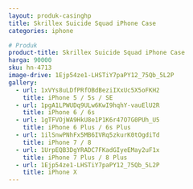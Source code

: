 ```yaml
---
layout: produk-casinghp
title: Skrillex Suicide Squad iPhone Case
categories: iphone

# Produk
product-title: Skrillex Suicide Squad iPhone Case
harga: 90000
sku: hn-4713
image-drive: 1Ejp54ze1-LHSTiY7paPY12_75Qb_5L2P
gallery:
  - url: 1xVYs8uLDfPRfOBdBeziIXxUc5X5oFKH2
    title: iPhone 5 / 5s / SE
  - url: 1pgA1LPWUDq9ULw6KwI9hqhY-vauElU2R
    title: iPhone 6 / 6s
  - url: 1gTFVOjWA9HkU8e1P1K6r47O7G0PUh_U5
    title: iPhone 6 Plus / 6s Plus
  - url: 1ilSnwPNhFx5MB6IVRq5zkurK0tOgdiTd
    title: iPhone 7 / 8
  - url: 1UrpEQB3DgYRADC7FKadGIyeEMay2uF1x
    title: iPhone 7 Plus / 8 Plus
  - url: 1Ejp54ze1-LHSTiY7paPY12_75Qb_5L2P
    title: iPhone X
---
```

